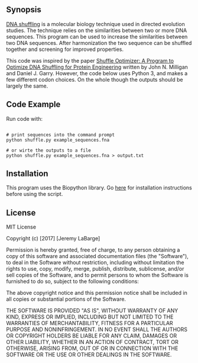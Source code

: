 ## Synopsis
[DNA shuffling](https://en.wikipedia.org/wiki/DNA_shuffling) is a molecular biology technique used in directed evolution studies.  The technique relies on the similarities between two or more DNA sequences.  This program can be used to increase the similarities between two DNA sequences.  After harmonization the two sequence can be shuffled together and screening for improved properties.    

This code was inspired by the paper [Shuffle Optimizer: A Program to Optimize DNA Shuffling for Protein Engineering](https://link.springer.com/protocol/10.1007%2F978-1-4939-6343-0_3) written by John N. Milligan and Daniel J. Garry.  However, the code below uses Python 3, and makes a few different codon choices.  On the whole though the outputs should be largely the same.


## Code Example
Run code with: 

```
 
# print sequences into the command prompt  
python shuffle.py example_sequences.fna 

# or wirte the outputs to a file
python shuffle.py example_sequences.fna > output.txt
```


## Installation

This program uses the Biopython library. Go [here](http://biopython.org/wiki/Download) for installation instructions before using the script.

## License

MIT License

Copyright (c) \[2017\] \[Jeremy LaBarge\]

Permission is hereby granted, free of charge, to any person obtaining a copy
of this software and associated documentation files (the "Software"), to deal
in the Software without restriction, including without limitation the rights
to use, copy, modify, merge, publish, distribute, sublicense, and/or sell
copies of the Software, and to permit persons to whom the Software is
furnished to do so, subject to the following conditions:

The above copyright notice and this permission notice shall be included in all
copies or substantial portions of the Software.

THE SOFTWARE IS PROVIDED "AS IS", WITHOUT WARRANTY OF ANY KIND, EXPRESS OR
IMPLIED, INCLUDING BUT NOT LIMITED TO THE WARRANTIES OF MERCHANTABILITY,
FITNESS FOR A PARTICULAR PURPOSE AND NONINFRINGEMENT. IN NO EVENT SHALL THE
AUTHORS OR COPYRIGHT HOLDERS BE LIABLE FOR ANY CLAIM, DAMAGES OR OTHER
LIABILITY, WHETHER IN AN ACTION OF CONTRACT, TORT OR OTHERWISE, ARISING FROM,
OUT OF OR IN CONNECTION WITH THE SOFTWARE OR THE USE OR OTHER DEALINGS IN THE
SOFTWARE.
